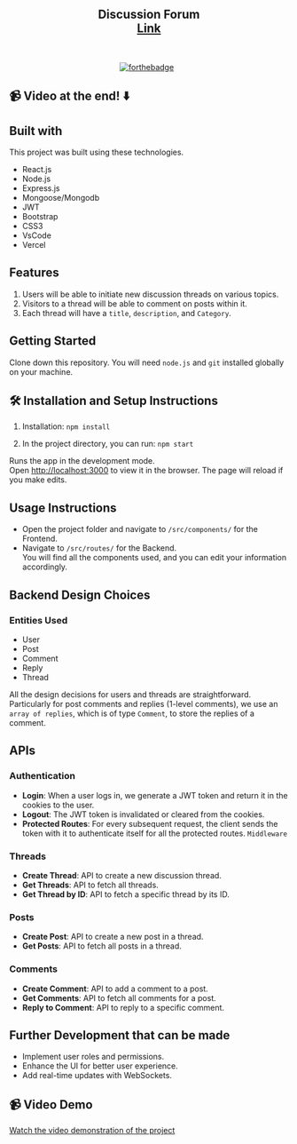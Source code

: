 <h2 align="center">
   Discussion Forum<br/>
  <a href="https://myportfolio-pi-plum.vercel.app/" target="_blank">Link</a>
</h2>

<br/>

<center>

[![forthebadge](https://forthebadge.com/images/badges/made-with-javascript.svg)](https://forthebadge.com) &nbsp;

</center>

## 📹 Video at the end! ⬇️

## Built with

This project was built using these technologies.

- React.js
- Node.js
- Express.js
- Mongoose/Mongodb
- JWT
- Bootstrap
- CSS3
- VsCode
- Vercel

## Features

1. Users will be able to initiate new discussion threads on various topics.
2. Visitors to a thread will be able to comment on posts within it.
3. Each thread will have a `title`, `description`, and `Category`.

## Getting Started

Clone down this repository. You will need `node.js` and `git` installed globally on your machine.

## 🛠 Installation and Setup Instructions

1. Installation: `npm install`

2. In the project directory, you can run: `npm start`

Runs the app in the development mode.\
Open [http://localhost:3000](http://localhost:3000) to view it in the browser.
The page will reload if you make edits.

## Usage Instructions

- Open the project folder and navigate to `/src/components/` for the Frontend. <br/>
- Navigate to `/src/routes/` for the Backend. <br/>
  You will find all the components used, and you can edit your information accordingly.

## Backend Design Choices

### Entities Used

- User
- Post
- Comment
- Reply
- Thread

All the design decisions for users and threads are straightforward. Particularly for post comments and replies (1-level comments), we use an `array of replies`, which is of type `Comment`, to store the replies of a comment.

## APIs

### Authentication

- **Login**: When a user logs in, we generate a JWT token and return it in the cookies to the user.
- **Logout**: The JWT token is invalidated or cleared from the cookies.
- **Protected Routes**: For every subsequent request, the client sends the token with it to authenticate itself for all the protected routes. `Middleware`

### Threads

- **Create Thread**: API to create a new discussion thread.
- **Get Threads**: API to fetch all threads.
- **Get Thread by ID**: API to fetch a specific thread by its ID.

### Posts

- **Create Post**: API to create a new post in a thread.
- **Get Posts**: API to fetch all posts in a thread.

### Comments

- **Create Comment**: API to add a comment to a post.
- **Get Comments**: API to fetch all comments for a post.
- **Reply to Comment**: API to reply to a specific comment.

## Further Development that can be made

- Implement user roles and permissions.
- Enhance the UI for better user experience.
- Add real-time updates with WebSockets.

## 📹 Video Demo

[Watch the video demonstration of the project](https://myportfolio-pi-plum.vercel.app/)
